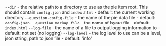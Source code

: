   `--dir` - the relative path to a directory to use as the pie item root. This should contain `config.json` and `index.html` - default: the current working directory
  `--question-config-file` - the name of the pie data file - default: `config.json`
  `--question-markup-file` - the name of layout file - default: `index.html`
  `--log-file` - the name of a file to output logging information to - default: not set (no logging)
  `--log-level` - the log level to use can be a level, json string, path to json file - default: 'info'